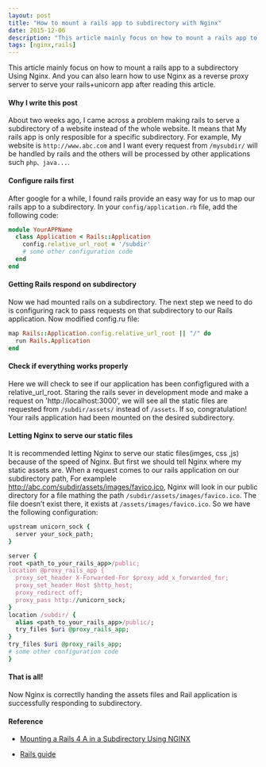 ```yaml
---
layout: post
title: "How to mount a rails app to subdirectory with Nginx"
date: 2015-12-06
description: "This article mainly focus on how to mount a rails app to a subdirectory Using Nginx. And you can also learn how to use Nginx as a reverse proxy server to serve your rails+unicorn app after reading this article."
tags: [nginx,rails]
---
```


This article mainly focus on how to mount a rails app to a subdirectory Using Nginx. And you can also learn how to use Nginx as a reverse proxy server to serve your rails+unicorn app after reading this article.

#### Why I write this post
About two weeks ago, I came across a problem making rails to serve a subdirectory of a website instead of the whole website. It means that My rails app is only resposible for a specific subdirectory. For example, My website is `http://www.abc.com` and I want every request from `/mysubdir/` will be handled by rails and the others will be processed by other applications such `php、java...`.

#### Configure rails first 
After google for a while, I found rails provide an easy way for us to map our rails app to a subdirectory.
In your `config/application.rb` file, add the following code:

```ruby
module YourAPPName
  class Application < Rails::Application
    config.relative_url_root = '/subdir'
    # some other configuration code
  end
end
```

#### Getting Rails respond on subdirectory

Now we had mounted rails on a subdirectory. The next step we need to do is configuring rack to pass requests on that subdirectory to our Rails application. Now modified config.ru file:

```ruby
map Rails::Application.config.relative_url_root || "/" do
  run Rails.Application
end
```

#### Check if everything works properly 
Here we will check to see if our application has been configfigured with a relative_url_root. Staring the rails sever in development mode and make a request on 'http://localhost:3000', we will see all the static files are requested from `/subdir/assets/` instead of `/assets`. If so, congratulation! Your rails application had been mounted on the desired subdirectory.

#### Letting Nginx to serve our static files

It is recommended letting Nginx to serve our static files(imges, css ,js) because of the speed of Nginx. But first we should tell Nginx where my static assets are. When a request comes to our rails application on our subdirectory path, For examplele http://abc.com/subdir/assets/images/favico.ico, Nginx will look in our public directory for a file mathing the path `/subdir/assets/images/favico.ico`. The file doesn’t exist there, it exists at `/assets/images/favico.ico`. So we have the following configuration:

```ruby
upstream unicorn_sock {
  server your_sock_path;
}

server {
root <path_to_your_rails_app>/public;
location @proxy_rails_app {
  proxy_set_header X-Forwarded-For $proxy_add_x_forwarded_for;
  proxy_set_header Host $http_host;
  proxy_redirect off;
  proxy_pass http://unicorn_sock;
}
location /subdir/ {
  alias <path_to_your_rails_app>/public/;
  try_files $uri @proxy_rails_app;
}
try_files $uri @proxy_rails_app;
# some other configuration code
}
```

#### That is all!
Now Nginx is correctlly handing the assets files and Rail application is successfully responding to subdirectory.

#### Reference 
* [Mounting a Rails 4 A in a Subdirectory Using NGINX](http://stevesaarinen.com/blog/2013/05/16/mounting-rails-in-a-subdirectory-with-nginx-and-unicorn/)

* [Rails guide](http://guides.rubyonrails.org/configuring.html#deploy-to-a-subdirectory-relative-url-root)

